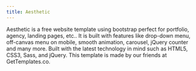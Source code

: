 ```yaml
---
title: Aesthetic
---
```


Aesthetic is a free website template using bootstrap perfect for portfolio, agency, landing pages, etc.. It is built with features like drop-down menu, off-canvas menu on mobile, smooth animation, carousel, jQuery counter and many more. Built with the latest technology in mind such as HTML5, CSS3, Sass, and jQuery. This template is made by our friends at GetTemplates.co.